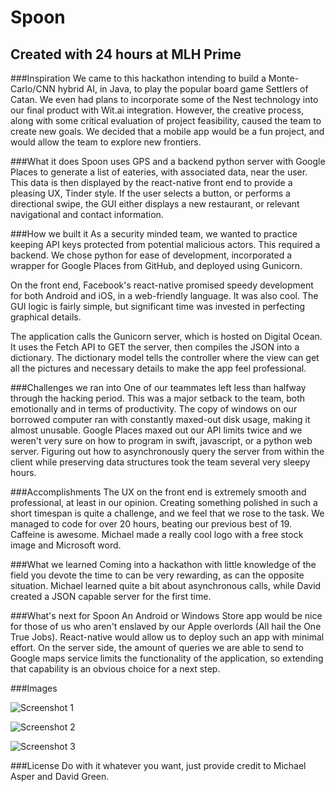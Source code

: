 # Spoon

## Created with 24 hours at MLH Prime

###Inspiration
We came to this hackathon intending to build a Monte-Carlo/CNN hybrid AI, in Java, to play the popular board game Settlers of Catan. We even had plans to incorporate some of the Nest technology into our final product with Wit.ai integration. However, the creative process, along with some critical evaluation of project feasibility, caused the team to create new goals. We decided that a mobile app would be a fun project, and would allow the team to explore new frontiers.

###What it does
Spoon uses GPS and a backend python server with Google Places to generate a list of eateries, with associated data, near the user. This data is then displayed by the react-native front end to provide a pleasing UX, Tinder style. If the user selects a button, or performs a directional swipe, the GUI either displays a new restaurant, or relevant navigational and contact information.

###How we built it
As a security minded team, we wanted to practice keeping API keys protected from potential malicious actors. This required a backend. We chose python for ease of development, incorporated a wrapper for Google Places from GitHub, and deployed using Gunicorn.

On the front end, Facebook's react-native promised speedy development for both Android and iOS, in a web-friendly language. It was also cool. The GUI logic is fairly simple, but significant time was invested in perfecting graphical details.

The application calls the Gunicorn server, which is hosted on Digital Ocean. It uses the Fetch API to GET the server, then compiles the JSON into a dictionary. The dictionary model tells the controller where the view can get all the pictures and necessary details to make the app feel professional.

###Challenges we ran into
One of our teammates left less than halfway through the hacking period. This was a major setback to the team, both emotionally and in terms of productivity. The copy of windows on our borrowed computer ran with constantly maxed-out disk usage, making it almost unusable. Google Places maxed out our API limits twice and we weren't very sure on how to program in swift, javascript, or a python web server. Figuring out how to asynchronously query the server from within the client while preserving data structures took the team several very sleepy hours.

###Accomplishments
The UX on the front end is extremely smooth and professional, at least in our opinion. Creating something polished in such a short timespan is quite a challenge, and we feel that we rose to the task. We managed to code for over 20 hours, beating our previous best of 19. Caffeine is awesome. Michael made a really cool logo with a free stock image and Microsoft word.

###What we learned
Coming into a hackathon with little knowledge of the field you devote the time to can be very rewarding, as can the opposite situation. Michael learned quite a bit about asynchronous calls, while David created a JSON capable server for the first time.

###What's next for Spoon
An Android or Windows Store app would be nice for those of us who aren't enslaved by our Apple overlords (All hail the One True Jobs). React-native would allow us to deploy such an app with minimal effort. On the server side, the amount of queries we are able to send to Google maps service limits the functionality of the application, so extending that capability is an obvious choice for a next step.

###Images

![Screenshot 1](http://imgur.com/fF0BszJ.png)

![Screenshot 2](http://imgur.com/egMNOlT.png)

![Screenshot 3](http://imgur.com/rWfEQOp.png)

###License
Do with it whatever you want, just provide credit to Michael Asper and David Green. 

